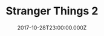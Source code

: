 ---
title: "Stranger Things 2"
year: 2016
date: 2017-10-28T23:00:00.000Z
permalink: /almanac/tv/2017-10-29-stranger-things-2/index.html
season: 2
rating: 3
tmdbid: 66732
---